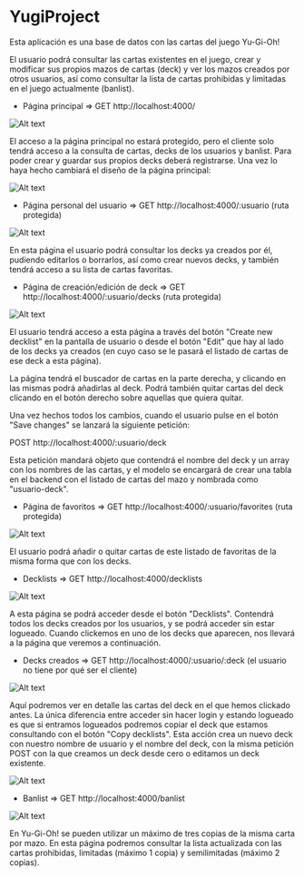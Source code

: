 # YugiProject

Esta aplicación es una base de datos con las cartas del juego Yu-Gi-Oh!

El usuario podrá consultar las cartas existentes en el juego, crear y modificar sus propios mazos de cartas (deck) y ver los mazos creados por otros usuarios, así como consultar la lista de cartas prohibidas y limitadas en el juego actualmente (banlist). 

- Página principal => GET http://localhost:4000/

![Alt text](<Preview/Main (Unprotected).png>)


El acceso a la página principal no estará protegido, pero el cliente solo tendrá acceso a la consulta de cartas, decks de los usuarios y banlist. Para poder crear y guardar sus propios decks deberá registrarse. Una vez lo haya hecho cambiará el diseño de la página principal:

![Alt text](<Preview/Main (Protected).png>)


- Página personal del usuario => GET http://localhost:4000/:usuario (ruta protegida)

![Alt text](Preview/User.png)

En esta página el usuario podrá consultar los decks ya creados por él, pudiendo editarlos o borrarlos, así como crear nuevos decks, y también tendrá acceso a su lista de cartas favoritas.


- Página de creación/edición de deck => GET http://localhost:4000/:usuario/decks (ruta protegida)

![Alt text](<Preview/Deck (User).png>)

El usuario tendrá acceso a esta página a través del botón "Create new decklist" en la pantalla de usuario o desde el botón "Edit" que hay al lado de los decks ya creados (en cuyo caso se le pasará el listado de cartas de ese deck a esta página).

La página tendrá el buscador de cartas en la parte derecha, y clicando en las mismas podrá añadirlas al deck. Podrá también quitar cartas del deck clicando en el botón derecho sobre aquellas que quiera quitar.

Una vez hechos todos los cambios, cuando el usuario pulse en el botón "Save changes" se lanzará la siguiente petición:

POST http://localhost:4000/:usuario/deck

Esta petición mandará objeto que contendrá el nombre del deck y un array con los nombres de las cartas, y el modelo se encargará de crear una tabla en el backend con el listado de cartas del mazo y nombrada como "usuario-deck".


- Página de favoritos => GET http://localhost:4000/:usuario/favorites (ruta protegida)

![Alt text](Preview/Favorites.png)

El usuario podrá añadir o quitar cartas de este listado de favoritas de la misma forma que con los decks.


- Decklists => GET http://localhost:4000/decklists

![Alt text](Preview/Decklists.png)

A esta página se podrá acceder desde el botón "Decklists". Contendrá todos los decks creados por los usuarios, y se podrá acceder sin estar logueado. Cuando clickemos en uno de los decks que aparecen, nos llevará a la página que veremos a continuación.


- Decks creados => GET http://localhost:4000/:usuario/:deck (el usuario no tiene por qué ser el cliente)

![Alt text](<Preview/Deck (Other users - unprotected).png>)

Aquí podremos ver en detalle las cartas del deck en el que hemos clickado antes. La única diferencia entre acceder sin hacer login y estando logueado es que si entramos logueados podremos copiar el deck que estamos consultando con el botón "Copy decklists". Esta acción crea un nuevo deck con nuestro nombre de usuario y el nombre del deck, con la misma petición POST con la que creamos un deck desde cero o editamos un deck existente.

![Alt text](<Preview/Deck (Other users - protected).png>)


- Banlist => GET http://localhost:4000/banlist

![Alt text](Preview/Banlist.png)

En Yu-Gi-Oh! se pueden utilizar un máximo de tres copias de la misma carta por mazo. En esta página podremos consultar la lista actualizada con las cartas prohibidas, limitadas (máximo 1 copia) y semilimitadas (máximo 2 copias).



